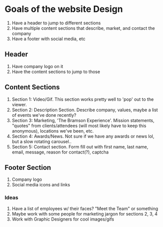 # Goals of the website Design 
  1. Have a header to jump to different sections
  2. Have multiple content sections that describe, market, and contact the company
  3. Have a footer with social media, etc

## Header
  1. Have company logo on it
  2. Have the content sections to jump to those

## Content Sections
  1. Section 1: Video/Gif. This section works pretty well to 'pop' out to the viewer.
  2. Section 2: Description Section. Describe company, values, maybe a list of events we've done recently?
  3. Section 3: Marketing, 'The Bramson Experience'. Mission statements, "quotes" from clients/attendees (will most likely have to keep this anonymous), locations we've been, etc.
  4. Section 4: Awards/News. Not sure if we have any awards or news lol, but a slow rotating carousel..
  5. Section 5: Contact section. Form fill out with first name, last name, email, message, reason for contact(?), captcha 

## Footer Section
  1. Company logo 
  2. Social media icons and links

### Ideas
  1. Have a list of employees w/ their faces? "Meet the Team" or something
  2. Maybe work with some people for marketing jargon for sections 2, 3, 4
  3. Work with Graphic Designers for cool images/gifs
